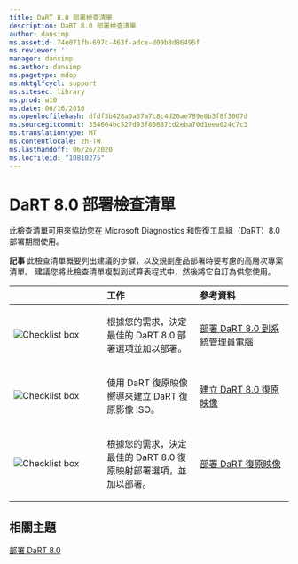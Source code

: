 ```yaml
---
title: DaRT 8.0 部署檢查清單
description: DaRT 8.0 部署檢查清單
author: dansimp
ms.assetid: 74e071fb-697c-463f-adce-d09b8d86495f
ms.reviewer: ''
manager: dansimp
ms.author: dansimp
ms.pagetype: mdop
ms.mktglfcycl: support
ms.sitesec: library
ms.prod: w10
ms.date: 06/16/2016
ms.openlocfilehash: dfdf3b428a0a37a7c8c4d20ae789e8b3f8f3007d
ms.sourcegitcommit: 354664bc527d93f80687cd2eba70d1eea024c7c3
ms.translationtype: MT
ms.contentlocale: zh-TW
ms.lasthandoff: 06/26/2020
ms.locfileid: "10810275"
---
```

# DaRT 8.0 部署檢查清單


此檢查清單可用來協助您在 Microsoft Diagnostics 和恢復工具組（DaRT）8.0 部署期間使用。

**記事** 此檢查清單概要列出建議的步驟，以及規劃產品部署時要考慮的高層次專案清單。 建議您將此檢查清單複製到試算表程式中，然後將它自訂為供您使用。

 

<table>
<colgroup>
<col width="33%" />
<col width="33%" />
<col width="33%" />
</colgroup>
<thead>
<tr class="header">
<th align="left"></th>
<th align="left">工作</th>
<th align="left">參考資料</th>
</tr>
</thead>
<tbody>
<tr class="odd">
<td align="left"><img src="images/checklistbox.gif" alt="Checklist box" /></td>
<td align="left"><p>根據您的需求，決定最佳的 DaRT 8.0 部署選項並加以部署。</p></td>
<td align="left"><p><a href="deploying-dart-80-to-administrator-computers-dart-8.md" data-raw-source="[Deploying DaRT 8.0 to Administrator Computers](deploying-dart-80-to-administrator-computers-dart-8.md)">部署 DaRT 8.0 到系統管理員電腦</a></p></td>
</tr>
<tr class="even">
<td align="left"><img src="images/checklistbox.gif" alt="Checklist box" /></td>
<td align="left"><p>使用 DaRT 復原映像嚮導來建立 DaRT 復原影像 ISO。</p></td>
<td align="left"><p><a href="creating-the-dart-80-recovery-image-dart-8.md" data-raw-source="[Creating the DaRT 8.0 Recovery Image](creating-the-dart-80-recovery-image-dart-8.md)">建立 DaRT 8.0 復原映像</a></p></td>
</tr>
<tr class="odd">
<td align="left"><img src="images/checklistbox.gif" alt="Checklist box" /></td>
<td align="left"><p>根據您的需求，決定最佳的 DaRT 8.0 復原映射部署選項，並加以部署。</p></td>
<td align="left"><p><a href="deploying-the-dart-recovery-image-dart-8.md" data-raw-source="[Deploying the DaRT Recovery Image](deploying-the-dart-recovery-image-dart-8.md)">部署 DaRT 復原映像</a></p></td>
</tr>
</tbody>
</table>

 

## 相關主題


[部署 DaRT 8.0](deploying-dart-80-dart-8.md)

 

 





